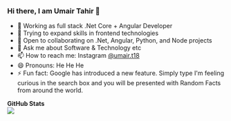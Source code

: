### Hi there, I am Umair Tahir 👋

- 🔭 Working as full stack .Net Core + Angular Developer
- 🌱 Trying to expand skills in frontend technologies
- 🤔 Open to collaborating on .Net, Angular, Python, and Node projects
- 💬 Ask me about Software & Technology etc
- 📫 How to reach me: Instagram [@umair.t18](https://www.instagram.com/umair.t18/)
- 😄 Pronouns: He He He
- ⚡ Fun fact: Google has introduced a new feature. Simply type I'm feeling curious in the search box and you will be presented with Random Facts from around the world.


**GitHub Stats**<br>
<img src="https://github-readme-stats.vercel.app/api?username=umairm18&&show_icons=true&title_color=#ffa500&icon_color=bb2acf&text_color=daf7dc&bg_color=151515">
